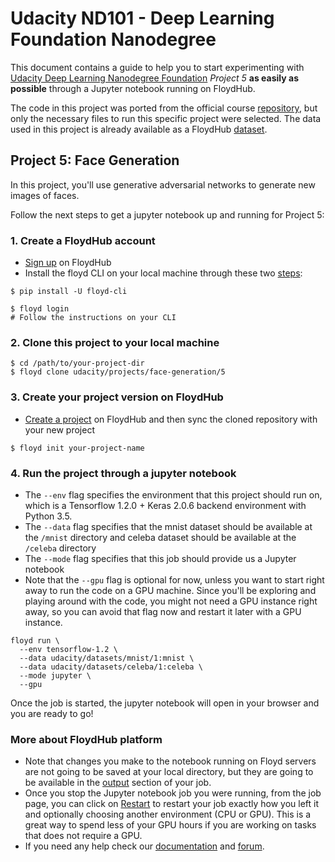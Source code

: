# Udacity ND101 - Deep Learning Foundation Nanodegree

This document contains a guide to help you to start experimenting with [Udacity Deep Learning Nanodegree Foundation](https://www.udacity.com/course/deep-learning-nanodegree-foundation--nd101) *Project 5* **as easily as possible** through a Jupyter notebook running on FloydHub.

The code in this project was ported from the official course [repository](https://github.com/udacity/deep-learning/tree/master/face_generation), but only the necessary files to run this specific project were selected. The data used in this project is already available as a FloydHub [dataset](https://www.floydhub.com/udacity/datasets).

## Project 5: Face Generation

In this project, you'll use generative adversarial networks to generate new images of faces.

Follow the next steps to get a jupyter notebook up and running for Project 5:

### 1. Create a FloydHub account

* [Sign up](https://www.floydhub.com/signup) on FloydHub
* Install the floyd CLI on your local machine through these two [steps](https://www.floydhub.com/welcome):

```
$ pip install -U floyd-cli

$ floyd login
# Follow the instructions on your CLI
```

### 2. Clone this project to your local machine

```
$ cd /path/to/your-project-dir
$ floyd clone udacity/projects/face-generation/5
```

### 3. Create your project version on FloydHub
* [Create a project](https://www.floydhub.com/projects/create) on FloydHub and then sync the cloned repository with your new project
```
$ floyd init your-project-name
```

### 4. Run the project through a jupyter notebook

* The `--env` flag specifies the environment that this project should run on, which is a Tensorflow 1.2.0 + Keras 2.0.6 backend environment with Python 3.5.
* The `--data` flag specifies that the mnist dataset should be available at the `/mnist` directory and celeba dataset should be available at the `/celeba` directory
* The `--mode` flag specifies that this job should provide us a Jupyter notebook
* Note that the `--gpu` flag is optional for now, unless you want to start right away to run the code on a GPU machine. Since you'll be exploring and playing around with the code, you might not need a GPU instance right away, so you can avoid that flag now and restart it later with a GPU instance.

```
floyd run \
  --env tensorflow-1.2 \
  --data udacity/datasets/mnist/1:mnist \
  --data udacity/datasets/celeba/1:celeba \
  --mode jupyter \
  --gpu
```

Once the job is started, the jupyter notebook will open in your browser and you are ready to go!

### More about FloydHub platform

* Note that changes you make to the notebook running on Floyd servers are not going to be saved at your local directory, but they are going to be available in the [output](https://www.floydhub.com/udacity/projects/face-generation/5/output) section of your job.
* Once you stop the Jupyter notebook job you were running, from the job page, you can click on [Restart](http://blog.floydhub.com/restart-jupyter-notebook-workflow/?utm_medium=email&utm_source=21sep17) to restart your job exactly how you left it and optionally choosing another environment (CPU or GPU). This is a great way to spend less of your GPU hours if you are working on tasks that does not require a GPU.
* If you need any help check our [documentation](http://docs.floydhub.com/) and [forum](https://forum.floydhub.com/).
